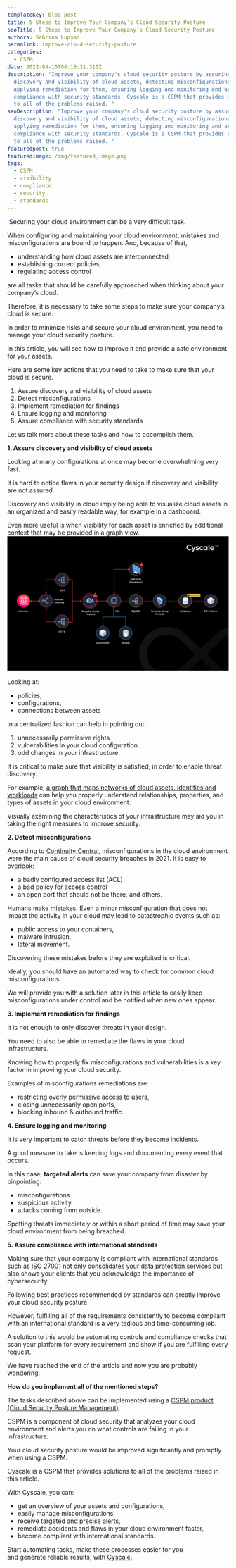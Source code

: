 ```yaml
---
templateKey: blog-post
title: 5 Steps to Improve Your Company’s Cloud Security Posture
seoTitle: 5 Steps to Improve Your Company’s Cloud Security Posture
authors: Sabrina Lupșan
permalink: improve-cloud-security-posture
categories:
  - CSPM
date: 2022-04-15T06:10:31.315Z
description: "Improve your company's cloud security posture by assuring
  discovery and visibility of cloud assets, detecting misconfigurations and
  applying remediation for them, ensuring logging and monitoring and assuring
  compliance with security standards. Cyscale is a CSPM that provides solutions
  to all of the problems raised. "
seoDescription: "Improve your company's cloud security posture by assuring
  discovery and visibility of cloud assets, detecting misconfigurations and
  applying remediation for them, ensuring logging and monitoring and assuring
  compliance with security standards. Cyscale is a CSPM that provides solutions
  to all of the problems raised. "
featuredpost: true
featuredimage: /img/featured_image.png
tags:
  - CSPM
  - visibility
  - compliance
  - security
  - standards
---
```

<!--StartFragment-->

 Securing your cloud environment can be a very difficult task.  

When configuring and maintaining your cloud environment, mistakes and misconfigurations are bound to happen. And, because of that, 

* understanding how cloud assets are interconnected, 
* establishing correct policies, 
* regulating access control 

are all tasks that should be carefully approached when thinking about your company’s cloud. 

Therefore, it is necessary to take some steps to make sure your company’s cloud is secure. 

In order to minimize risks and secure your cloud environment, you need to manage your cloud security posture.  

In this article, you will see how to improve it and provide a safe environment for your assets. 

Here are some key actions that you need to take to make sure that your cloud is secure. 

1. Assure discovery and visibility of cloud assets 
2. Detect misconfigurations  
3. Implement remediation for findings 
4. Ensure logging and monitoring 
5. Assure compliance with security standards 

Let us talk more about these tasks and how to accomplish them. 

**1. Assure discovery and visibility of cloud assets** 

Looking at many configurations at once may become overwhelming very fast. 

It is hard to notice flaws in your security design if discovery and visibility are not assured. 

Discovery and visibility in cloud imply being able to visualize cloud assets in an organized and easily readable way, for example in a dashboard.  

Even more useful is when visibility for each asset is enriched by additional context that may be provided in a graph view. 
![A graph from the Cyscale application.](/img/graph_image.png "The Cyscale Security Knowledge Graph™")

Looking at: 

* policies, 
* configurations, 
* connections between assets 

in a centralized fashion can help in pointing out: 

1. unnecessarily permissive rights 
2. vulnerabilities in your cloud configuration.  
3. odd changes in your infrastructure. 

It is critical to make sure that visibility is satisfied, in order to enable threat discovery. 

For example, [a graph that maps networks of cloud assets. identities and workloads](https://cyscale.com/products/security-knowledge-graph/) can help you properly understand relationships, properties, and types of assets in your cloud environment. 

Visually examining the characteristics of your infrastructure may aid you in taking the right measures to improve security. 

**2. Detect misconfigurations** 

According to [Continuity Central](https://www.continuitycentral.com/index.php/news/technology/7117-misconfiguration-was-the-number-one-cause-of-cloud-security-incidents-in-2021), misconfigurations in the cloud environment were the main cause of cloud security breaches in 2021. It is easy to overlook: 

* a badly configured access list (ACL) 
* a bad policy for access control 
* an open port that should not be there, and others. 

Humans make mistakes. Even a minor misconfiguration that does not impact the activity in your cloud may lead to catastrophic events such as: 

* public access to your containers, 
* malware intrusion, 
* lateral movement.  

Discovering these mistakes before they are exploited is critical.  

Ideally, you should have an automated way to check for common cloud misconfigurations. 

We will provide you with a solution later in this article to easily keep misconfigurations under control and be notified when new ones appear. 

**3. Implement remediation for findings** 

It is not enough to only discover threats in your design. 

You need to also be able to remediate the flaws in your cloud infrastructure.  

Knowing how to properly fix misconfigurations and vulnerabilities is a key factor in improving your cloud security. 

Examples of misconfigurations remediations are: 

* restricting overly permissive access to users, 
* closing unnecessarily open ports, 
* blocking inbound & outbound traffic. 

**4. Ensure logging and monitoring** 

It is very important to catch threats before they become incidents.  

A good measure to take is keeping logs and documenting every event that occurs. 

In this case, **targeted alerts** can save your company from disaster by pinpointing: 

* misconfigurations 
* suspicious activity 
* attacks coming from outside.  

Spotting threats immediately or within a short period of time may save your cloud environment from being breached. 

**5. Assure compliance with international standards** 

Making sure that your company is compliant with international standards such as [ISO 27001](https://cyscale.com/blog/ISO-27001-certification-standard-policies-procedures/) not only consolidates your data protection services but also shows your clients that you acknowledge the importance of cybersecurity. 

Following best practices recommended by standards can greatly improve your cloud security posture. 

However, fulfilling all of the requirements consistently to become compliant with an international standard is a very tedious and time-consuming job. 

A solution to this would be automating controls and compliance checks that scan your platform for every requirement and show if you are fulfilling every request. 

We have reached the end of the article and now you are probably wondering: 

**How do you implement all of the mentioned steps?** 

The tasks described above can be implemented using a [CSPM product (Cloud Security Posture Management)](https://cyscale.com/products/cloud-security-posture-management/).  

CSPM is a component of cloud security that analyzes your cloud environment and alerts you on what controls are failing in your infrastructure. 

Your cloud security posture would be improved significantly and promptly when using a CSPM.  

Cyscale is a CSPM that provides solutions to all of the problems raised in this article. 

With Cyscale, you can: 

* get an overview of your assets and configurations, 
* easily manage misconfigurations, 
* receive targeted and precise alerts, 
* remediate accidents and flaws in your cloud environment faster, 
* become compliant with international standards. 

Start automating tasks, make these processes easier for you and generate reliable results, with [Cyscale](https://cyscale.com/). 

<!--EndFragment-->